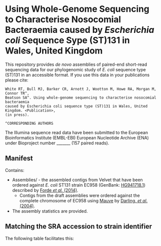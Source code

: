# Using Whole-Genome Sequencing to Characterise Nosocomial Bacteraemia caused by *Escherichia coli* Sequence Sype (ST)131 in Wales, United Kingdom
This repository provides *de novo* assemblies of paired-end short-read sequencing data for our phylogenomic study of *E. coli* sequence type (ST)131 in an accessible format. If you use this data in your publications please cite:

```
White RT, Bull MJ, Barker CR, Arnott J, Wootton M, Howe RA, Morgan M, Connor TR^,
Beatson SA^. Using whole-genome sequencing to characterise nosocomial bacteraemia 
caused by Escherichia coli sequence type (ST)131 in Wales, United Kingdom. <Publication>,
(in press).

^CORRESPONDING AUTHORS
```

The Illumina sequence read data have been submitted to the European Bioinformatics Institute (EMBL-EBI) European Nucleotide Archive (ENA) under Bioproject number _______ (157 paired reads).

## Manifest
Contains:
- Assemblies/ - the assembled contigs from Velvet that have been ordered against *E. coli* ST131 strain EC958 (GenBank: [HG941718.1](https://www.ncbi.nlm.nih.gov/nuccore/HG941718.1)) described by [Forde *et al.* (2014)](https://www.ncbi.nlm.nih.gov/pmc/articles/PMC4134206/).
  - Contigs from the draft assemblies were ordered against the complete chromosome of EC958 using [Mauve](http://darlinglab.org/mauve/mauve.html) by [Darling, *et al*. (2004)](https://www.ncbi.nlm.nih.gov/pmc/articles/PMC442156/).
- The assembly statistics are provided.

## Matching the SRA accession to strain identifier

The following table facilitates this:

